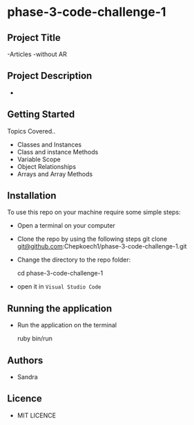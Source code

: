 # phase-3-code-challenge-1
## Project Title
  -Articles -without AR

## Project Description
  -
## Getting Started
  Topics Covered..
 - Classes and Instances
 - Class and instance Methods
 - Variable Scope
 - Object Relationships
 - Arrays and Array Methods

## Installation
To use this repo on your machine require some simple steps:
  - Open a terminal on your computer
  - Clone the repo by using the following steps
    git clone git@github.com:Chepkoech1/phase-3-code-challenge-1.git
  - Change the directory to the repo folder:

      cd phase-3-code-challenge-1

  - open it in  ``Visual Studio Code``

## Running the application
  - Run the application on the terminal

     ruby bin/run

## Authors
  - Sandra

## Licence
  - MIT LICENCE

